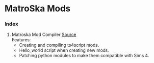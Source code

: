 # MatroSka Mods


### Index
1. Matroska Mod Compiler [Source](https://github.com/MatroSkaMods/MMC)  
   Features:
   * Creating and compiling ts4script mods.
   * Hello_world script when creating new mods.
   * Patching python modules to make them compatible with Sims 4.
